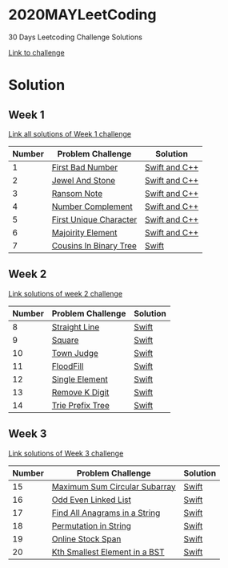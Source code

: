 # 2020MAYLeetCoding

30 Days Leetcoding Challenge Solutions 

[Link to challenge](https://leetcode.com/explore/challenge/card/may-leetcoding-challenge/)

# Solution

## Week 1

[Link all solutions of Week 1 challenge](https://github.com/CanThaiLinh/2020MAYLeetCoding/tree/master/Week1)


Number | Problem Challenge | Solution
------- | ------- | --------
1 | [First Bad Number](https://leetcode.com/explore/challenge/card/may-leetcoding-challenge/534/week-1-may-1st-may-7th/3316/) | [Swift and C++](https://github.com/CanThaiLinh/2020MAYLeetCoding/blob/master/Week1/1FirstBadNumber.swift)
2 | [Jewel And Stone](https://leetcode.com/explore/challenge/card/may-leetcoding-challenge/534/week-1-may-1st-may-7th/3317/) | [Swift and C++](https://github.com/CanThaiLinh/2020MAYLeetCoding/blob/master/Week1/2JewelAndStones.swift)
3 | [Ransom Note](https://leetcode.com/explore/challenge/card/may-leetcoding-challenge/534/week-1-may-1st-may-7th/3318/) | [Swift and C++](https://github.com/CanThaiLinh/2020MAYLeetCoding/blob/master/Week1/3RansomNote.swift)
4 | [Number Complement](https://leetcode.com/explore/challenge/card/may-leetcoding-challenge/534/week-1-may-1st-may-7th/3319/) | [Swift and C++](https://github.com/CanThaiLinh/2020MAYLeetCoding/blob/master/Week1/4NumberComplement.swift)
5 | [First Unique Character](https://leetcode.com/explore/challenge/card/may-leetcoding-challenge/534/week-1-may-1st-may-7th/3320/) | [Swift and C++](https://github.com/CanThaiLinh/2020MAYLeetCoding/blob/master/Week1/5FirstUniqueCharacter.swift)
6 | [Majoirity Element](https://leetcode.com/explore/challenge/card/may-leetcoding-challenge/534/week-1-may-1st-may-7th/3321/) | [Swift and C++](https://github.com/CanThaiLinh/2020MAYLeetCoding/blob/master/Week1/6MajoirityElement.swift)
7 | [Cousins In Binary Tree](https://leetcode.com/explore/challenge/card/may-leetcoding-challenge/534/week-1-may-1st-may-7th/3322/) | [Swift](https://github.com/CanThaiLinh/2020MAYLeetCoding/blob/master/Week1/7CousinsInBinaryTree.swift)

## Week 2
[Link solutions of week 2 challenge](https://github.com/CanThaiLinh/2020MAYLeetCoding/tree/master/Week2)

Number | Problem Challenge | Solution
------- | ------- | --------
8 | [Straight Line](https://leetcode.com/explore/challenge/card/may-leetcoding-challenge/535/week-2-may-8th-may-14th/3323/) | [Swift](https://github.com/CanThaiLinh/2020MAYLeetCoding/blob/master/Week2/8StraightLine.swift)
9 | [Square](https://leetcode.com/explore/challenge/card/may-leetcoding-challenge/535/week-2-may-8th-may-14th/3324/) | [Swift](https://github.com/CanThaiLinh/2020MAYLeetCoding/blob/master/Week2/9Sqaure.swift)
10| [Town Judge](https://leetcode.com/explore/challenge/card/may-leetcoding-challenge/535/week-2-may-8th-may-14th/3325/) | [Swift](https://github.com/CanThaiLinh/2020MAYLeetCoding/blob/master/Week2/10TownJudge.swift)
11 | [FloodFill](https://leetcode.com/explore/challenge/card/may-leetcoding-challenge/535/week-2-may-8th-may-14th/3326/) | [Swift](https://github.com/CanThaiLinh/2020MAYLeetCoding/blob/master/Week2/11FloodFill.swift)
12| [Single Element](https://leetcode.com/explore/challenge/card/may-leetcoding-challenge/535/week-2-may-8th-may-14th/3327/) | [Swift](https://github.com/CanThaiLinh/2020MAYLeetCoding/blob/master/Week2/12SingleElement.swift)
13| [Remove K Digit](https://leetcode.com/explore/challenge/card/may-leetcoding-challenge/535/week-2-may-8th-may-14th/3328/) | [Swift](https://github.com/CanThaiLinh/2020MAYLeetCoding/blob/master/Week2/13RemoveKDigit.swift)
14| [Trie Prefix Tree](https://leetcode.com/explore/challenge/card/may-leetcoding-challenge/535/week-2-may-8th-may-14th/3329/) | [Swift](https://github.com/CanThaiLinh/2020MAYLeetCoding/blob/master/Week2/14Trie.swift)


## Week 3
[Link solutions of Week 3 challenge](https://github.com/CanThaiLinh/2020MAYLeetCoding/tree/master/Week3)

Number | Problem Challenge | Solution
------- | ------- | --------
15 | [Maximum Sum Circular Subarray](https://leetcode.com/explore/challenge/card/may-leetcoding-challenge/536/week-3-may-15th-may-21st/3330/) | [Swift](https://github.com/CanThaiLinh/2020MAYLeetCoding/blob/master/Week3/15MaximumSumCircularSubarray.swift)
16 | [Odd Even Linked List](https://leetcode.com/explore/challenge/card/may-leetcoding-challenge/536/week-3-may-15th-may-21st/3331/) | [Swift](https://github.com/CanThaiLinh/2020MAYLeetCoding/blob/master/Week3/16OddEvenLinkedList.swift)
17 | [Find All Anagrams in a String](https://leetcode.com/explore/challenge/card/may-leetcoding-challenge/536/week-3-may-15th-may-21st/3332/) | [Swift](https://github.com/CanThaiLinh/2020MAYLeetCoding/blob/master/Week3/17FindAllAnagramInAString.swift)
18 | [Permutation in String](https://leetcode.com/explore/challenge/card/may-leetcoding-challenge/536/week-3-may-15th-may-21st/3333/) | [Swift](https://github.com/CanThaiLinh/2020MAYLeetCoding/blob/master/Week3/18PermutationInString.swift)
19 | [Online Stock Span](https://leetcode.com/explore/challenge/card/may-leetcoding-challenge/536/week-3-may-15th-may-21st/3334/) | [Swift](https://github.com/CanThaiLinh/2020MAYLeetCoding/blob/master/Week3/19OnlineStockSpan.swift)
20 | [Kth Smallest Element in a BST](https://leetcode.com/explore/challenge/card/may-leetcoding-challenge/536/week-3-may-15th-may-21st/3335/) | [Swift](https://github.com/CanThaiLinh/2020MAYLeetCoding/blob/master/Week3/20KSmallestElementInBST.swift)